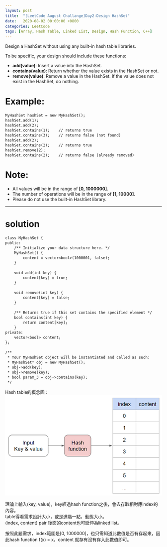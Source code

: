 ```yaml
---
layout: post
title:  "[LeetCode August Challange]Day2-Design HashSet"
date:   2020-08-02 00:00:00 +0800
categories: LeetCode
tags: [Array, Hash Table, Linked List, Design, Hash Function, C++]
---
```

Design a HashSet without using any built-in hash table libraries.  

To be specific, your design should include these functions:  

- **add(value)**: Insert a value into the HashSet. 
- **contains(value)**: Return whether the value exists in the HashSet or not.
- **remove(value)**: Remove a value in the HashSet. If the value does not exist in the HashSet, do nothing.

# Example:  
	MyHashSet hashSet = new MyHashSet();
	hashSet.add(1);         
	hashSet.add(2);         
	hashSet.contains(1);    // returns true
	hashSet.contains(3);    // returns false (not found)
	hashSet.add(2);          
	hashSet.contains(2);    // returns true
	hashSet.remove(2);          
	hashSet.contains(2);    // returns false (already removed)

# Note:  
- All values will be in the range of **[0, 1000000]**.
- The number of operations will be in the range of **[1, 10000]**.
- Please do not use the built-in HashSet library.

______________________  

# solution

	class MyHashSet {
	public:
	    /** Initialize your data structure here. */
	    MyHashSet() {
	        content = vector<bool>(1000001, false);
	    }
	    
	    void add(int key) {
	        content[key] = true;
	    }
	    
	    void remove(int key) {
	        content[key] = false;
	    }
	    
	    /** Returns true if this set contains the specified element */
	    bool contains(int key) {
	        return content[key];
	    }
	private:
	    vector<bool> content;
	};

	/**
	 * Your MyHashSet object will be instantiated and called as such:
	 * MyHashSet* obj = new MyHashSet();
	 * obj->add(key);
	 * obj->remove(key);
	 * bool param_3 = obj->contains(key);
	 */

Hash table的概念圖：  
![](https://github.com/nshawn4675/nshawn4675.github.io/blob/master/_pic/hashset.png?raw=true)

理論上輸入(key, value)，key經過hash function之後，會去存取相對應index的內容。  
table得看需求設計大小，或是進階一點，動態大小。  
(index, content) pair 後面的content也可延伸為linked list。  

按照此題需求，index範圍是[0, 1000000]，也只需知道此數值是否有存起來，因此hash function f(x) = x，content 就存有沒有存入此數值即可。  